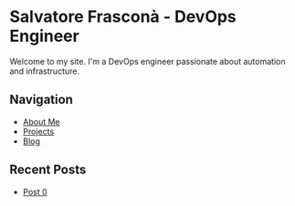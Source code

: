 # Salvatore Frasconà - DevOps Engineer

Welcome to my site. I'm a DevOps engineer passionate about automation and infrastructure.

## Navigation

- [About Me](./about.md)
- [Projects](./projects.md)
- [Blog](./blog/)

## Recent Posts

- [Post 0](./posts/post-0.md)
